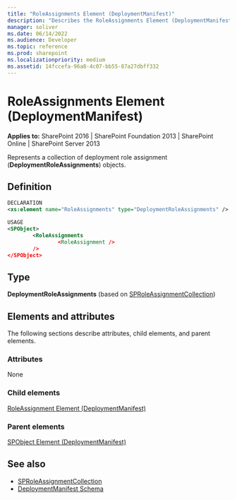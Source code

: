 ```yaml
---
title: "RoleAssignments Element (DeploymentManifest)"
description: "Describes the RoleAssignments Element (DeploymentManifest), which Represents a collection of deployment role assignment (DeploymentRoleAssignments) objects."
manager: soliver
ms.date: 06/14/2022
ms.audience: Developer
ms.topic: reference
ms.prod: sharepoint
ms.localizationpriority: medium
ms.assetid: 14fccefa-96a8-4c07-bb55-87a27dbff332
---
```


# RoleAssignments Element (DeploymentManifest)

**Applies to:** SharePoint 2016 | SharePoint Foundation 2013 | SharePoint Online | SharePoint Server 2013 
  
Represents a collection of deployment role assignment (**DeploymentRoleAssignments**) objects.

## Definition

```XML
DECLARATION
<xs:element name="RoleAssignments" type="DeploymentRoleAssignments" />

USAGE
<SPObject>
        <RoleAssignments
                <RoleAssignment />
        />
</SPObject>

```

## Type

**DeploymentRoleAssignments** (based on [SPRoleAssignmentCollection](https://msdn.microsoft.com/library/Microsoft.SharePoint.SPRoleAssignmentCollection.aspx)) 
  
## Elements and attributes

The following sections describe attributes, child elements, and parent elements.

### Attributes

None
   
### Child elements

[RoleAssignment Element (DeploymentManifest)](roleassignment-element-deploymentmanifest.md)
   
### Parent elements

[SPObject Element (DeploymentManifest)](spobject-element-deploymentmanifest.md)
   
## See also

- [SPRoleAssignmentCollection](https://msdn.microsoft.com/library/Microsoft.SharePoint.SPRoleAssignmentCollection.aspx)
- [DeploymentManifest Schema](deploymentmanifest-schema.md)


